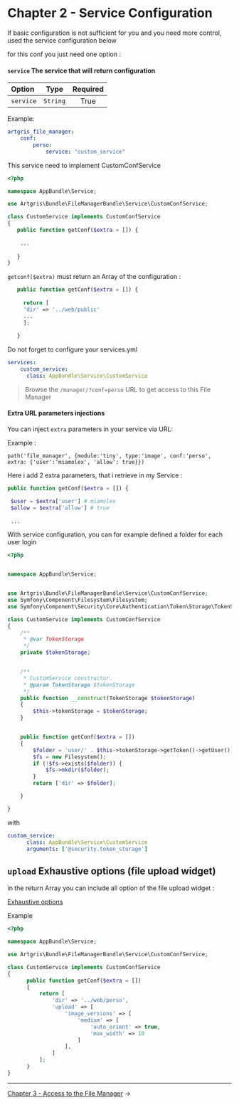 Chapter 2 - Service Configuration
=================================

If basic configuration is not sufficient for you and you need more control, used the service configuration below


for this conf you just need one option :


#### `service` The service that will return configuration 
| Option | Type     | Required |
| :---  |:--------:|:--------:|
| `service`  | `String` |  True   |


Example:
```yml  
artgris_file_manager:
    conf:
        perso:
            service: "custom_service"            
```


This service need to implement CustomConfService

```php 
<?php

namespace AppBundle\Service;

use Artgris\Bundle\FileManagerBundle\Service\CustomConfService;

class CustomService implements CustomConfService
{
   public function getConf($extra = []) {
   
    ... 
   
   }
}
```

`getconf($extra)` must return an Array of the configuration :

```php 
   public function getConf($extra = []) {
   
     return [
     'dir' => '../web/public'
     ... 
     ];
   
   }
```   

Do not forget to configure your services.yml

```yml 
services:
    custom_service:
      class: AppBundle\Service\CustomService
```    
   
>Browse the `/manager/?conf=perso` URL to get access to this File Manager

#### Extra URL parameters injections

You can inject `extra` parameters in your service via URL:

Example :

    path('file_manager', {module:'tiny', type:'image', conf:'perso', extra: {'user':'miamolex', 'allow': true}})


Here i add 2 extra parameters, that i retrieve in my Service :

```php
public function getConf($extra = []) {     

 $user = $extra['user'] # miamolex
 $allow = $extra['allow'] # true
 
 ...
```    
With service configuration, you can for example defined a folder for each user login

```php 
<?php


namespace AppBundle\Service;


use Artgris\Bundle\FileManagerBundle\Service\CustomConfService;
use Symfony\Component\Filesystem\Filesystem;
use Symfony\Component\Security\Core\Authentication\Token\Storage\TokenStorage;

class CustomService implements CustomConfService
{
    /**
     * @var TokenStorage
     */
    private $tokenStorage;


    /**
     * CustomService constructor.
     * @param TokenStorage $tokenStorage
     */
    public function __construct(TokenStorage $tokenStorage)
    {
        $this->tokenStorage = $tokenStorage;
    }


    public function getConf($extra = [])
    {
        $folder = 'user/' . $this->tokenStorage->getToken()->getUser();
        $fs = new Filesystem();
        if (!$fs->exists($folder)) {
            $fs->mkdir($folder);
        }
        return ['dir' => $folder];

    }

}
```

with 

```yml 
custom_service:
      class: AppBundle\Service\CustomService
      arguments: ['@security.token_storage']
```
  
 
## `upload` Exhaustive options (file upload widget)

in the return Array you can include all option of the file upload widget :

[Exhaustive options](https://github.com/blueimp/jQuery-File-Upload/blob/master/server/php/UploadHandler.php)

Example 

```php 
<?php

namespace AppBundle\Service;

use Artgris\Bundle\FileManagerBundle\Service\CustomConfService;

class CustomService implements CustomConfService
{
      public function getConf($extra = [])
      {
          return [
              'dir' => '../web/perso',
              'upload' => [
                  'image_versions' => [
                      'medium' => [
                          'auto_orient' => true,
                          'max_width' => 10
                      ]
                  ],
              ]
          ];
      }
}
```

-------------------------------------------------------------------------------

[Chapter 3 - Access to the File Manager](3-access-file-manager.md) &rarr;